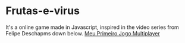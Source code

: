 # Frutas-e-virus
It's a online game made in Javascript, inspired in the video series from Felipe Deschapms down below.
[Meu Primeiro Jogo Multiplayer](https://www.youtube.com/c/FilipeDeschamps/playlists)
